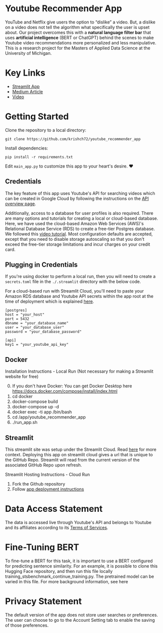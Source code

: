 # Youtube Recommender App

YouTube and Netflix give users the option to “dislike” a video. But, a dislike on a video does not tell the algorithm what specifically the user is upset about. Our project overcomes this with a **natural language filter bar** that uses **artificial intelligence** (BERT or ChatGPT) behind the scenes to make Youtube video recommendations more personalized and less manipulative. This is a research project for the Masters of Applied Data Science at the University of Michigan.

# Key Links
- [Streamlit App](https://youtube-capstone.streamlit.app/)
- [Medium Article](https://medium.com/@gabrielalon257/youtube-filtering-capstone-67f755fb6dca)
- [Video](https://drive.google.com/file/d/10EIKd1QhmoLsq2TeQgsYkP51RMODiRMc/view?usp=drive_link)

# Getting Started

Clone the repository to a local directory:
```
git clone https://github.com/krishch72/youtube_recommender_app
```

Install dependencies:
```
pip install -r requirements.txt
```

Edit `main_app.py` to customize this app to your heart's desire. :heart:

## Credentials

The key feature of this app uses Youtube's API for searching videos which can be created in Google Cloud by following the instructions on the [API overview page](https://developers.google.com/youtube/v3/getting-started).

Additionally, access to a database for user profiles is also required. There are many options and tutorials for creating a local or cloud-based database. Here, we have used the cloud-based Amazon Web Services (AWS)'s Relational Database Service (RDS) to create a free-tier Postgres database. We followed this [video tutorial](https://www.youtube.com/watch?v=I_fTQTsz2nQ). Most configuration defaults are accepted, except that you need to disable storage autoscaling so that you don't exceed the free-tier storage limitations and incur charges on your credit card.

## Plugging in Credentials

If you're using docker to perform a local run, then you will need to create a `secrets.toml` file in the `./.streamlit` directory with the below code. 

For a cloud-based run with Streamlit Cloud, you'll need to paste your Amazon RDS database and Youtube API secrets within the app root at the time of deployment which is explained [here](https://docs.streamlit.io/library/advanced-features/secrets-management).

```
[postgres]
host = "your_host"
port = 5432
dbname = "your_database_name"
user = "your_database_user"
password = "your_database_password"

[api]
key1 = "your_youtube_api_key"
```

## Docker

Installation Instructions - Local Run (Not necessary for making a Streamlit website for free)

  0. If you don't have Docker: You can get Docker Desktop here https://docs.docker.com/compose/install/index.html
  1. cd docker
  2. docker-compose build
  3. docker-compose up -d
  4. docker exec -ti app /bin/bash
  5. cd /app/youtube_recommender_app
  6. ./run_app.sh

## Streamlit

This streamlit site was setup under the Streamlit Cloud. Read [here](https://blog.streamlit.io/host-your-streamlit-app-for-free/) for more context. Deploying this app on streamlit cloud gives a url that is unique to the GitHub Repo. Streamlit will read from the current version of the associated GitHub Repo upon refresh.

Streamlit Hosting Instructions - Cloud Run

  1. Fork the Github repository
  2. Follow [app deployment instructions](https://docs.streamlit.io/streamlit-community-cloud/get-started/deploy-an-app)

# Data Access Statement

The data is accessed live through Youtube's API and belongs to Youtube and its affiliates according to its [Terms of Services](https://developers.google.com/youtube/terms/api-services-terms-of-service).

# Fine-Tuning BERT
To fine-tune a BERT for this task, it is important to use a BERT configured for predicting sentence similarity. For an example, it is possible to clone this Hugging Face repository, and then run this file locally training_stsbenchmark_continue_training.py. The pretrained model can be varied in this file. For more background information, see here

# Privacy Statement
The default version of the app does not store user searches or preferences. The user can choose to go to the Account Setting tab to enable the saving of those preferences.
